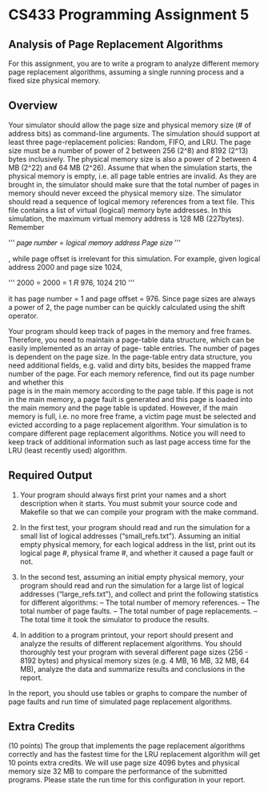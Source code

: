 # CS433 Programming Assignment 5

## Analysis of Page Replacement Algorithms

For this assignment, you are to write a program to analyze different memory page replacement algorithms, assuming a single running process and a fixed size physical memory.

## Overview

Your simulator should allow the page size and physical memory size (# of address bits) as command-line arguments. The simulation should support at least three page-replacement policies: Random, FIFO, and LRU. The page size must be a number of power of 2 between 256 (2^8) and 8192 (2^13) bytes inclusively. The physical memory size is also a power of 2 between 4 MB (2^22) and 64 MB (2^26).
Assume that when the simulation starts, the physical memory is empty, i.e. all page table entries are invalid. As they are brought in, the simulator should make sure that the total number of pages in memory should never exceed the physical memory size.
The simulator should read a sequence of logical memory references from a text file. This file contains a list of virtual (logical) memory byte addresses. In this simulation, the maximum virtual memory address is 128 MB (227bytes). Remember

''' 𝑝𝑎𝑔𝑒 𝑛𝑢𝑚𝑏𝑒𝑟 = 𝑙𝑜𝑔𝑖𝑐𝑎𝑙 𝑚𝑒𝑚𝑜𝑟𝑦 𝑎𝑑𝑑𝑟𝑒𝑠𝑠 𝑃𝑎𝑔𝑒 𝑠𝑖𝑧𝑒 '''

, while page offset is irrelevant for this simulation. For example, given logical address 2000 and page size 1024,

''' 2000 = 2000 = 1 𝑅 976, 1024 210 '''

it has page number = 1 and page offset = 976. Since page sizes are always a power of 2, the page number can be quickly calculated using the shift operator.

Your program should keep track of pages in the memory and free frames. Therefore, you need to maintain a page-table data structure, which can be easily implemented as an array of page- table entries. The number of pages is dependent on the page size. In the page-table entry data structure, you need additional fields, e.g. valid and dirty bits, besides the mapped frame number of the page. For each memory reference, find out its page number and whether this  
page is in the main memory according to the page table. If this page is not in the main memory, a page fault is generated and this page is loaded into the main memory and the page table is updated. However, if the main memory is full, i.e. no more free frame, a victim page must be selected and evicted according to a page replacement algorithm. Your simulation is to compare different page replacement algorithms. Notice you will need to keep track of additional information such as last page access time for the LRU (least recently used) algorithm.

## Required Output

1. Your program should always first print your names and a short description when it starts. You must submit your source code and Makefile so that we can compile your program with the make command.

2. In the first test, your program should read and run the simulation for a small list of logical addresses (“small_refs.txt”). Assuming an initial empty physical memory, for each logical address in the list, print out its logical page #, physical frame #, and whether it caused a page fault or not.

3. In the second test, assuming an initial empty physical memory, your program should read and run the simulation for a large list of logical addresses (“large_refs.txt”), and collect and print the following statistics for different algorithms:
    – The total number of memory references.
    – The total number of page faults.
    – The total number of page replacements.
    – The total time it took the simulator to produce the results.

4. In addition to a program printout, your report should present and analyze the results of different replacement algorithms. You should thoroughly test your program with several different page sizes (256 - 8192 bytes) and physical memory sizes (e.g. 4 MB, 16 MB, 32 MB, 64 MB), analyze the data and summarize results and conclusions in the report.

In the report, you should use tables or graphs to compare the number of page faults and run time of simulated page replacement algorithms.

## Extra Credits

(10 points) The group that implements the page replacement algorithms correctly and has the fastest time for the LRU replacement algorithm will get 10 points extra credits. We will use page
size 4096 bytes and physical memory size 32 MB to compare the performance of the submitted programs. Please state the run time for this configuration in your report.
